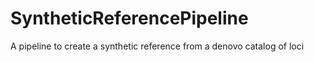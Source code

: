 # SyntheticReferencePipeline
A pipeline to create a synthetic reference from a denovo catalog of loci
